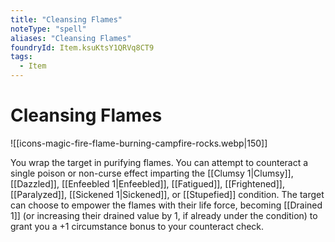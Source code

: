 ```yaml
---
title: "Cleansing Flames"
noteType: "spell"
aliases: "Cleansing Flames"
foundryId: Item.ksuKtsY1QRVq8CT9
tags:
  - Item
---
```


# Cleansing Flames
![[icons-magic-fire-flame-burning-campfire-rocks.webp|150]]

You wrap the target in purifying flames. You can attempt to counteract a single poison or non-curse effect imparting the [[Clumsy 1|Clumsy]], [[Dazzled]], [[Enfeebled 1|Enfeebled]], [[Fatigued]], [[Frightened]], [[Paralyzed]], [[Sickened 1|Sickened]], or [[Stupefied]] condition. The target can choose to empower the flames with their life force, becoming [[Drained 1]] (or increasing their drained value by 1, if already under the condition) to grant you a +1 circumstance bonus to your counteract check.
